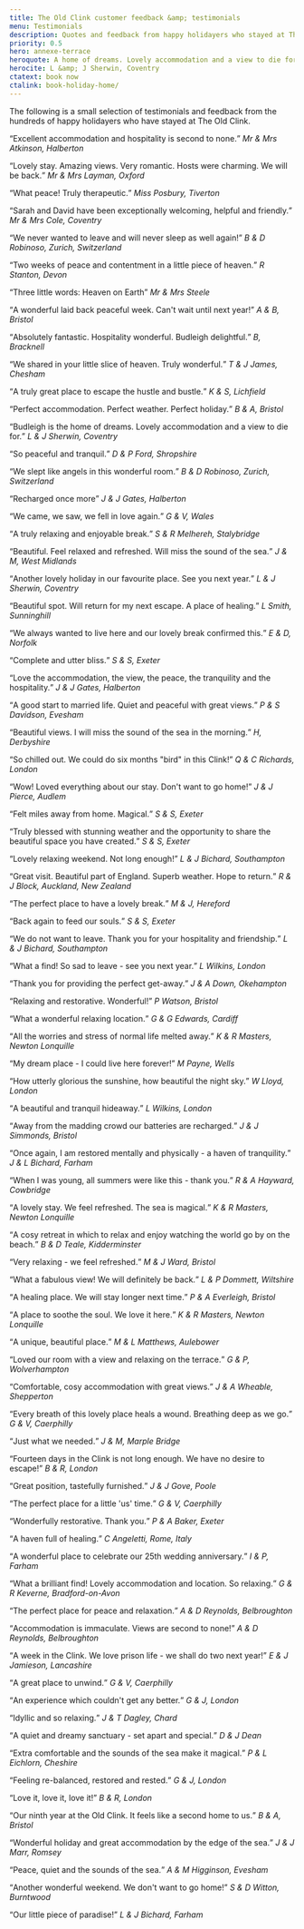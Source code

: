 ```yaml
---
title: The Old Clink customer feedback &amp; testimonials
menu: Testimonials
description: Quotes and feedback from happy holidayers who stayed at The Old Clink in Budleigh Salterton, East Devon, UK.
priority: 0.5
hero: annexe-terrace
heroquote: A home of dreams. Lovely accommodation and a view to die for.
herocite: L &amp; J Sherwin, Coventry
ctatext: book now
ctalink: book-holiday-home/
---
```


The following is a small selection of testimonials and feedback from the hundreds of happy holidayers who have stayed at The Old Clink.



<q>Excellent accommodation and hospitality is second to none.</q>
<cite>Mr &amp; Mrs Atkinson, Halberton</cite>

<q>Lovely stay. Amazing views. Very romantic. Hosts were charming. We will be back.</q>
<cite>Mr &amp; Mrs Layman, Oxford</cite>

<q>What peace! Truly therapeutic.</q>
<cite>Miss Posbury, Tiverton</cite>

<q>Sarah and David have been exceptionally welcoming, helpful and friendly.</q>
<cite>Mr &amp; Mrs Cole, Coventry</cite>

<q>We never wanted to leave and will never sleep as well again!</q>
<cite>B &amp; D Robinoso, Zurich, Switzerland</cite>

<q>Two weeks of peace and contentment in a little piece of heaven.</q>
<cite>R Stanton, Devon</cite>

<q>Three little words: Heaven on Earth</q>
<cite>Mr &amp; Mrs Steele</cite>

<q>A wonderful laid back peaceful week. Can't wait until next year!</q>
<cite>A &amp; B, Bristol</cite>

<q>Absolutely fantastic. Hospitality wonderful. Budleigh delightful.</q>
<cite>B, Bracknell</cite>

<q>We shared in your little slice of heaven. Truly wonderful.</q>
<cite>T &amp; J James, Chesham</cite>

<q>A truly great place to escape the hustle and bustle.</q>
<cite>K &amp; S, Lichfield</cite>

<q>Perfect accommodation. Perfect weather. Perfect holiday.</q>
<cite>B &amp; A, Bristol</cite>

<q>Budleigh is the home of dreams. Lovely accommodation and a view to die for.</q>
<cite>L &amp; J Sherwin, Coventry</cite>

<q>So peaceful and tranquil.</q>
<cite>D &amp; P Ford, Shropshire</cite>

<q>We slept like angels in this wonderful room.</q>
<cite>B &amp; D Robinoso, Zurich, Switzerland</cite>

<q>Recharged once more</q>
<cite>J &amp; J Gates, Halberton</cite>

<q>We came, we saw, we fell in love again.</q>
<cite>G &amp; V, Wales</cite>

<q>A truly relaxing and enjoyable break.</q>
<cite>S &amp; R Melhereh, Stalybridge</cite>

<q>Beautiful. Feel relaxed and refreshed. Will miss the sound of the sea.</q>
<cite>J &amp; M, West Midlands</cite>

<q>Another lovely holiday in our favourite place. See you next year.</q>
<cite>L &amp; J Sherwin, Coventry</cite>

<q>Beautiful spot. Will return for my next escape. A place of healing.</q>
<cite>L Smith, Sunninghill</cite>

<q>We always wanted to live here and our lovely break confirmed this.</q>
<cite>E &amp; D, Norfolk</cite>

<q>Complete and utter bliss.</q>
<cite>S &amp; S, Exeter</cite>

<q>Love the accommodation, the view, the peace, the tranquility and the hospitality.</q>
<cite>J &amp; J Gates, Halberton</cite>

<q>A good start to married life. Quiet and peaceful with great views.</q>
<cite>P &amp; S Davidson, Evesham</cite>

<q>Beautiful views. I will miss the sound of the sea in the morning.</q>
<cite>H, Derbyshire</cite>

<q>So chilled out. We could do six months "bird" in this Clink!</q>
<cite>Q &amp; C Richards, London</cite>

<q>Wow! Loved everything about our stay. Don't want to go home!</q>
<cite>J &amp; J Pierce, Audlem</cite>

<q>Felt miles away from home. Magical.</q>
<cite>S &amp; S, Exeter</cite>

<q>Truly blessed with stunning weather and the opportunity to share the beautiful space you have created.</q>
<cite>S &amp; S, Exeter</cite>

<q>Lovely relaxing weekend. Not long enough!</q>
<cite>L &amp; J Bichard, Southampton</cite>

<q>Great visit. Beautiful part of England. Superb weather. Hope to return.</q>
<cite>R &amp; J Block, Auckland, New Zealand</cite>

<q>The perfect place to have a lovely break.</q>
<cite>M &amp; J, Hereford</cite>

<q>Back again to feed our souls.</q>
<cite>S &amp; S, Exeter</cite>

<q>We do not want to leave. Thank you for your hospitality and friendship.</q>
<cite>L &amp; J Bichard, Southampton</cite>

<q>What a find! So sad to leave - see you next year.</q>
<cite>L Wilkins, London</cite>

<q>Thank you for providing the perfect get-away.</q>
<cite>J &amp; A Down, Okehampton</cite>

<q>Relaxing and restorative. Wonderful!</q>
<cite>P Watson, Bristol</cite>

<q>What a wonderful relaxing location.</q>
<cite>G &amp; G Edwards, Cardiff</cite>

<q>All the worries and stress of normal life melted away.</q>
<cite>K &amp; R Masters, Newton Lonquille</cite>

<q>My dream place - I could live here forever!</q>
<cite>M Payne, Wells</cite>

<q>How utterly glorious the sunshine, how beautiful the night sky.</q>
<cite>W Lloyd, London</cite>

<q>A beautiful and tranquil hideaway.</q>
<cite>L Wilkins, London</cite>

<q>Away from the madding crowd our batteries are recharged.</q>
<cite>J &amp; J Simmonds, Bristol</cite>

<q>Once again, I am restored mentally and physically - a haven of tranquility.</q>
<cite>J &amp; L Bichard, Farham</cite>

<q>When I was young, all summers were like this - thank you.</q>
<cite>R &amp; A Hayward, Cowbridge</cite>

<q>A lovely stay. We feel refreshed. The sea is magical.</q>
<cite>K &amp; R Masters, Newton Lonquille</cite>

<q>A cosy retreat in which to relax and enjoy watching the world go by on the beach.</q>
<cite>B &amp; D Teale, Kidderminster</cite>

<q>Very relaxing - we feel refreshed.</q>
<cite>M &amp; J Ward, Bristol</cite>

<q>What a fabulous view! We will definitely be back.</q>
<cite>L &amp; P Dommett, Wiltshire</cite>

<q>A healing place. We will stay longer next time.</q>
<cite>P &amp; A Everleigh, Bristol</cite>

<q>A place to soothe the soul. We love it here.</q>
<cite>K &amp; R Masters, Newton Lonquille</cite>

<q>A unique, beautiful place.</q>
<cite>M &amp; L Matthews, Aulebower</cite>

<q>Loved our room with a view and relaxing on the terrace.</q>
<cite>G &amp; P, Wolverhampton</cite>

<q>Comfortable, cosy accommodation with great views.</q>
<cite>J &amp; A Wheable, Shepperton</cite>

<q>Every breath of this lovely place heals a wound. Breathing deep as we go.</q>
<cite>G &amp; V, Caerphilly</cite>

<q>Just what we needed.</q>
<cite>J &amp; M, Marple Bridge</cite>

<q>Fourteen days in the Clink is not long enough. We have no desire to escape!</q>
<cite>B &amp; R, London</cite>

<q>Great position, tastefully furnished.</q>
<cite>J &amp; J Gove, Poole</cite>

<q>The perfect place for a little 'us' time.</q>
<cite>G &amp; V, Caerphilly</cite>

<q>Wonderfully restorative. Thank you.</q>
<cite>P &amp; A Baker, Exeter</cite>

<q>A haven full of healing.</q>
<cite>C Angeletti, Rome, Italy</cite>

<q>A wonderful place to celebrate our 25th wedding anniversary.</q>
<cite>I &amp; P, Farham</cite>

<q>What a brilliant find! Lovely accommodation and location. So relaxing.</q>
<cite>G &amp; R Keverne, Bradford-on-Avon</cite>

<q>The perfect place for peace and relaxation.</q>
<cite>A &amp; D Reynolds, Belbroughton</cite>

<q>Accommodation is immaculate. Views are second to none!</q>
<cite>A &amp; D Reynolds, Belbroughton</cite>

<q>A week in the Clink. We love prison life - we shall do two next year!</q>
<cite>E &amp; J Jamieson, Lancashire</cite>

<q>A great place to unwind.</q>
<cite>G &amp; V, Caerphilly</cite>

<q>An experience which couldn't get any better.</q>
<cite>G &amp; J, London</cite>

<q>Idyllic and so relaxing.</q>
<cite>J &amp; T Dagley, Chard</cite>

<q>A quiet and dreamy sanctuary - set apart and special.</q>
<cite>D &amp; J Dean</cite>

<q>Extra comfortable and the sounds of the sea make it magical.</q>
<cite>P &amp; L Eichlorn, Cheshire</cite>

<q>Feeling re-balanced, restored and rested.</q>
<cite>G &amp; J, London</cite>

<q>Love it, love it, love it!</q>
<cite>B &amp; R, London</cite>

<q>Our ninth year at the Old Clink. It feels like a second home to us.</q>
<cite>B &amp; A, Bristol</cite>

<q>Wonderful holiday and great accommodation by the edge of the sea.</q>
<cite>J &amp; J Marr, Romsey</cite>

<q>Peace, quiet and the sounds of the sea.</q>
<cite>A &amp; M Higginson, Evesham</cite>

<q>Another wonderful weekend. We don't want to go home!</q>
<cite>S &amp; D Witton, Burntwood</cite>

<q>Our little piece of paradise!</q>
<cite>L &amp; J Bichard, Farham</cite>
